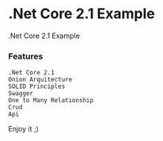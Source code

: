 # .Net Core 2.1 Example

.Net Core 2.1 Example

### Features
```
.Net Core 2.1
Onion Arquitecture
SOLID Principles
Swagger
One to Many Relationship
Crud
Api
```


Enjoy it ;)

